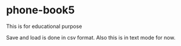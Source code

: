 # phone-book5
This is for educational purpose

Save and load is done in csv format.
Also this is in text mode for now.